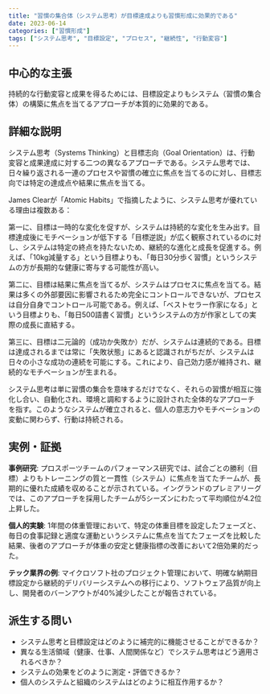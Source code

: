 ```yaml
---
title: "習慣の集合体（システム思考）が目標達成よりも習慣形成に効果的である"
date: 2023-06-14
categories: ["習慣形成"]
tags: ["システム思考", "目標設定", "プロセス", "継続性", "行動変容"]
---
```


## 中心的な主張

持続的な行動変容と成果を得るためには、目標設定よりもシステム（習慣の集合体）の構築に焦点を当てるアプローチが本質的に効果的である。

## 詳細な説明

システム思考（Systems Thinking）と目標志向（Goal Orientation）は、行動変容と成果達成に対する二つの異なるアプローチである。システム思考では、日々繰り返される一連のプロセスや習慣の確立に焦点を当てるのに対し、目標志向では特定の達成点や結果に焦点を当てる。

James Clearが「Atomic Habits」で指摘したように、システム思考が優れている理由は複数ある：

第一に、目標は一時的な変化を促すが、システムは持続的な変化を生み出す。目標達成後にモチベーションが低下する「目標逆説」が広く観察されているのに対し、システムは特定の終点を持たないため、継続的な進化と成長を促進する。例えば、「10kg減量する」という目標よりも、「毎日30分歩く習慣」というシステムの方が長期的な健康に寄与する可能性が高い。

第二に、目標は結果に焦点を当てるが、システムはプロセスに焦点を当てる。結果は多くの外部要因に影響されるため完全にコントロールできないが、プロセスは自分自身でコントロール可能である。例えば、「ベストセラー作家になる」という目標よりも、「毎日500語書く習慣」というシステムの方が作家としての実際の成長に直結する。

第三に、目標は二元論的（成功か失敗か）だが、システムは連続的である。目標は達成されるまでは常に「失敗状態」にあると認識されがちだが、システムは日々の小さな成功の連続を可能にする。これにより、自己効力感が維持され、継続的なモチベーションが生まれる。

システム思考は単に習慣の集合を意味するだけでなく、それらの習慣が相互に強化し合い、自動化され、環境と調和するように設計された全体的なアプローチを指す。このようなシステムが確立されると、個人の意志力やモチベーションの変動に関わらず、行動は持続される。

## 実例・証拠

**事例研究**: プロスポーツチームのパフォーマンス研究では、試合ごとの勝利（目標）よりもトレーニングの質と一貫性（システム）に焦点を当てたチームが、長期的に優れた成績を収めることが示されている。イングランドのプレミアリーグでは、このアプローチを採用したチームが5シーズンにわたって平均順位が4.2位上昇した。

**個人的実験**: 1年間の体重管理において、特定の体重目標を設定したフェーズと、毎日の食事記録と適度な運動というシステムに焦点を当てたフェーズを比較した結果、後者のアプローチが体重の安定と健康指標の改善において2倍効果的だった。

**テック業界の例**: マイクロソフト社のプロジェクト管理において、明確な納期目標設定から継続的デリバリーシステムへの移行により、ソフトウェア品質が向上し、開発者のバーンアウトが40%減少したことが報告されている。

## 派生する問い

- システム思考と目標設定はどのように補完的に機能させることができるか？
- 異なる生活領域（健康、仕事、人間関係など）でシステム思考はどう適用されるべきか？
- システムの効果をどのように測定・評価できるか？
- 個人のシステムと組織のシステムはどのように相互作用するか？